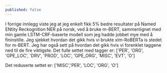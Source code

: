 ```yaml
---
published: false
---
```

I forrige innlegg viste jeg at jeg enkelt fikk 5% bedre resultater på Named ENtity Reckognition NER på norsk, ved å bruke m-BERT, sammenlignet med min gamle LSTM-CRF-baserte modell som jeg hadde jobbet mye med å fininstille. Jeg sjekket hvordan det gikk hvis vi brukte xlm-RoBERTa is stedet for m-BERT. Jeg har også sett på hvordan det gikk hvis vi forenklet taggene ned til de fire viktigste.
Det fulle settet med tagger er: 
['PER', 'ORG', 'GPE_LOC', 'DRV', 'PROD', 'LOC', 'GPE_ORG',  'MISC', 'EVT', 'O']

Det reduserte settet er:
['MISC','PER',  'LOC', 'ORG', 'O']

